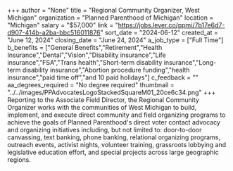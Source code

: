 +++
author = "None"
title = "Regional Community Organizer, West Michigan"
organization = "Planned Parenthood of Michigan"
location = "Michigan"
salary = "$57,000"
link = "https://jobs.lever.co/ppmi/7b17e6d7-d907-414b-a2ba-bbc516011876"
sort_date = "2024-06-12"
created_at = "June 12, 2024"
closing_date = "June 24, 2024"
a_job_type = ["Full Time"]
b_benefits = ["General Benefits","Retirement","Health Insurance","Dental","Vision","Disability insurance","Life insurance","FSA","Trans health","Short-term disability insurance","Long-term disability insurance","Abortion procedure funding","health insurance","paid time off","and 10 paid holidays"]
c_feedback = ""
aa_degrees_required = "No degree required"
thumbnail = "../../images/PPAdvocatesLogoStackedSquareM01_20ce6c34.png"
+++
Reporting to the Associate Field Director, the Regional Community Organizer works with the communities of West Michigan to build, implement, and execute direct community and field organizing programs to achieve the goals of Planned Parenthood's direct voter contact advocacy and organizing initiatives including, but not limited to: door-to-door canvassing, text banking, phone banking, relational organizing programs, outreach events, activist nights, volunteer training, grassroots lobbying and legislative education effort, and special projects across large geographic regions.